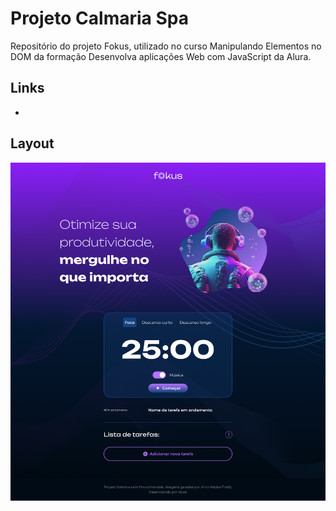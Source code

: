 # Projeto Calmaria Spa
Repositório do projeto Fokus, utilizado no curso Manipulando Elementos no DOM da formação Desenvolva aplicações Web com JavaScript da Alura.
## Links
- 
## Layout
![Desktop.png](./imagens/layout.png)